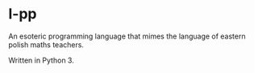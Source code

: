 # l-pp
An esoteric programming language that mimes the language of eastern polish maths teachers.

Written in Python 3.
